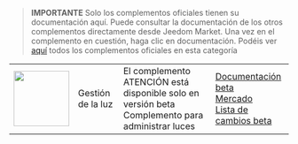 
>**IMPORTANTE**
>Solo los complementos oficiales tienen su documentación aquí. Puede consultar la documentación de los otros complementos directamente desde Jeedom Market. Una vez en el complemento en cuestión, haga clic en documentación.
>Podéis ver [aquí](https://market.jeedom.com/index.php?v=d&p=market&type=plugin&categorie=lightmanager) todos los complementos oficiales en esta categoría


| | | | |
|--- | --- | --- | ---|
|<img src="./beta/._icon.png" class="pluginLogo" width="100" />|Gestión de la luz|El complemento ATENCIÓN está disponible solo en versión beta<br/>Complemento para administrar luces|[Documentación beta](./beta/index.md)<br/>[Mercado](https://market.jeedom.com/index.php?v=d&p=market_display&id=4199)<br/>[Lista de cambios beta](./beta/changelog.md)|

